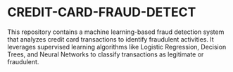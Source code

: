 # CREDIT-CARD-FRAUD-DETECT
This repository contains a machine learning-based fraud detection system that analyzes credit card transactions to identify fraudulent activities. It leverages supervised learning algorithms like Logistic Regression, Decision Trees, and Neural Networks to classify transactions as legitimate or fraudulent.
